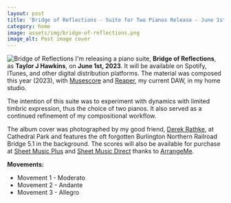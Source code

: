 ```yaml
---
layout: post
title: 'Bridge of Reflections - Suite for Two Pianos Release - June 1st, 2023'
category: home
image: assets/img/bridge-of-reflections.png
image_alt: Post image cover
---
```

![Bridge of Reflections]({{taylorjhawkins.com}}/assets/img/bridge-of-reflections.png)
I'm releasing a piano suite, **Bridge of Reflections**, as **Taylor J Hawkins**, on **June 1st, 2023**. 
It will be available on Spotify, ITunes, and other digital distribution platforms. 
The material was composed this year (2023), with [Musescore](https://musescore.org/) and [Reaper](https://www.reaper.fm/), my current DAW, in my home studio.

The intention of this suite was to experiment with dynamics with limited timbric expression, thus the choice of two pianos. It also served as a continued refinement of my compositional workflow. 

The album cover was photographed by my good friend, [Derek Rathke](https://derekrathke.com/), at Cathedral Park and features the oft forgotten Burlington Northern Railroad Bridge 5.1 in the background. 
The scores will also be available for purchase at [Sheet Music Plus](https://www.sheetmusicplus.com/) and [Sheet Music Direct](https://www.sheetmusicdirect.com/) thanks to [ArrangeMe](https://www.arrangeme.com/about).

**Movements:**  
- Movement 1 - Moderato
- Movement 2 - Andante
- Movement 3 - Allegro
